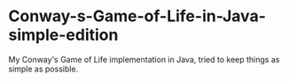 # Conway-s-Game-of-Life-in-Java-simple-edition
My Conway's Game of Life implementation in Java, tried to keep things as simple as possible.
